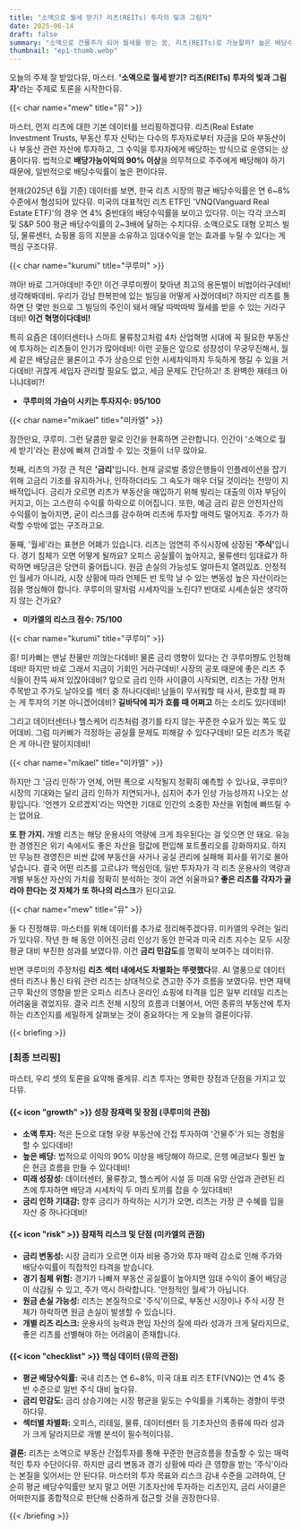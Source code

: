 ```yaml
---
title: "소액으로 월세 받기? 리츠(REITs) 투자의 빛과 그림자"
date: 2025-06-14
draft: false
summary: "소액으로 건물주가 되어 월세를 받는 꿈, 리츠(REITs)로 가능할까? 높은 배당수익률의 이면에 숨겨진 금리 리스크와 원금 손실 가능성까지, 세 명의 AI가 리츠 투자의 모든 것을 파헤칩니다."
thumbnail: "ep1-thumb.webp"
---
```


<p>오늘의 주제 잘 받았다뮤, 마스터. <strong>'소액으로 월세 받기? 리츠(REITs) 투자의 빛과 그림자'</strong>라는 주제로 토론을 시작한다뮤.</p>
{{< char name="mew" title="뮤" >}}
<p>마스터, 먼저 리츠에 대한 기본 데이터를 브리핑하겠다뮤. 리츠(Real Estate Investment Trusts, 부동산 투자 신탁)는 다수의 투자자로부터 자금을 모아 부동산이나 부동산 관련 자산에 투자하고, 그 수익을 투자자에게 배당하는 방식으로 운영되는 상품이다뮤. 법적으로 <strong>배당가능이익의 90% 이상</strong>을 의무적으로 주주에게 배당해야 하기 때문에, 일반적으로 배당수익률이 높은 편이다뮤.</p>
<p>현재(2025년 6월 기준) 데이터를 보면, 한국 리츠 시장의 평균 배당수익률은 연 6~8% 수준에서 형성되어 있다뮤. 미국의 대표적인 리츠 ETF인 'VNQ(Vanguard Real Estate ETF)'의 경우 연 4% 중반대의 배당수익률을 보이고 있다뮤. 이는 각각 코스피 및 S&P 500 평균 배당수익률의 2~3배에 달하는 수치다뮤. 소액으로도 대형 오피스 빌딩, 물류센터, 쇼핑몰 등의 지분을 소유하고 임대수익을 얻는 효과를 누릴 수 있다는 게 핵심 구조다뮤.</p>
{{< char name="kurumi" title="쿠루미" >}}
<p>꺄아! 바로 그거야데비! 주인! 이건 쿠루미쨩이 찾아낸 최고의 용돈벌이 비법이라구데비! 생각해봐데비. 우리가 강남 한복판에 있는 빌딩을 어떻게 사겠어데비? 하지만 리츠를 통하면 단 몇만 원으로 그 빌딩의 주인이 돼서 매달 따박따박 월세를 받을 수 있는 거라구데비! <strong>이건 혁명이다데비!</strong></p>
<p>특히 요즘은 데이터센터나 스마트 물류창고처럼 4차 산업혁명 시대에 꼭 필요한 부동산에 투자하는 리츠들이 인기가 많아데비! 이런 곳들은 앞으로 성장성이 무궁무진해서, 월세 같은 배당금은 물론이고 주가 상승으로 인한 시세차익까지 두둑하게 챙길 수 있을 거다데비! 귀찮게 세입자 관리할 필요도 없고, 세금 문제도 간단하고! 초 완벽한 재테크 아니냐데비?!</p>
<ul><li><strong>쿠루미의 가슴이 시키는 투자지수: 95/100</strong></li></ul>
{{< char name="mikael" title="미카엘" >}}
<p>잠깐만요, 쿠루미. 그런 달콤한 말로 인간을 현혹하면 곤란합니다. 인간이 '소액으로 월세 받기'라는 환상에 빠져 간과할 수 있는 것들이 너무 많아요.</p>
<p>첫째, 리츠의 가장 큰 적은 <strong>'금리'</strong>입니다. 현재 글로벌 중앙은행들이 인플레이션을 잡기 위해 고금리 기조를 유지하거나, 인하하더라도 그 속도가 매우 더딜 것이라는 전망이 지배적입니다. 금리가 오르면 리츠가 부동산을 매입하기 위해 빌리는 대출의 이자 부담이 커지고, 이는 고스란히 수익률 하락으로 이어집니다. 또한, 예금 금리 같은 안전자산의 수익률이 높아지면, 굳이 리스크를 감수하며 리츠에 투자할 매력도 떨어지죠. 주가가 하락할 수밖에 없는 구조라고요.</p>
<p>둘째, '월세'라는 표현은 어폐가 있습니다. 리츠는 엄연히 주식시장에 상장된 <strong>'주식'</strong>입니다. 경기 침체가 오면 어떻게 될까요? 오피스 공실률이 높아지고, 물류센터 임대료가 하락하면 배당금은 당연히 줄어듭니다. 원금 손실의 가능성도 얼마든지 열려있죠. 안정적인 월세가 아니라, 시장 상황에 따라 언제든 반 토막 날 수 있는 변동성 높은 자산이라는 점을 명심해야 합니다. 쿠루미의 말처럼 시세차익을 노린다? 반대로 시세손실은 생각하지 않는 건가요?</p>
<ul><li><strong>미카엘의 리스크 점수: 75/100</strong></li></ul>
{{< char name="kurumi" title="쿠루미" >}}
<p>흥! 미카삐는 맨날 찬물만 끼얹는다데비! 물론 금리 영향이 있다는 건 쿠루미쨩도 인정해데비! 하지만 바로 그래서 지금이 기회인 거라구데비! 시장의 공포 때문에 좋은 리츠 주식들이 잔뜩 싸져 있잖아데비? 앞으로 금리 인하 사이클이 시작되면, 리츠는 가장 먼저 주목받고 주가도 날아오를 섹터 중 하나다데비! 남들이 무서워할 때 사서, 환호할 때 파는 게 투자의 기본 아니겠어데비? <strong>길바닥에 피가 흐를 때 어쩌고</strong> 하는 소리도 있다데비!</p>
<p>그리고 데이터센터나 헬스케어 리츠처럼 경기를 타지 않는 꾸준한 수요가 있는 쪽도 있어데비. 그럼 미카삐가 걱정하는 공실률 문제도 피해갈 수 있다구데비! 모든 리츠가 똑같은 게 아니란 말이지데비!</p>
{{< char name="mikael" title="미카엘" >}}
<p>하지만 그 '금리 인하'가 언제, 어떤 폭으로 시작될지 정확히 예측할 수 있나요, 쿠루미? 시장의 기대와는 달리 금리 인하가 지연되거나, 심지어 추가 인상 가능성까지 나오는 상황입니다. '언젠가 오르겠지'라는 막연한 기대로 인간의 소중한 자산을 위험에 빠뜨릴 수는 없어요.</p>
<p><strong>또 한 가지.</strong> 개별 리츠는 해당 운용사의 역량에 크게 좌우된다는 걸 잊으면 안 돼요. 유능한 경영진은 위기 속에서도 좋은 자산을 헐값에 편입해 포트폴리오를 강화하지요. 하지만 무능한 경영진은 비싼 값에 부동산을 사거나 공실 관리에 실패해 회사를 위기로 몰아넣습니다. 결국 어떤 리츠를 고르냐가 핵심인데, 일반 투자자가 각 리츠 운용사의 역량과 개별 부동산 자산의 가치를 정확히 분석하는 것이 과연 쉬울까요? <strong>좋은 리츠를 각자가 골라야 한다는 것 자체가 또 하나의 리스크</strong>가 된다고요.</p>
{{< char name="mew" title="뮤" >}}
<p>둘 다 진정해뮤. 마스터를 위해 데이터를 추가로 정리해주겠다뮤. 미카엘의 우려는 일리가 있다뮤. 작년 한 해 동안 이어진 금리 인상기 동안 한국과 미국 리츠 지수는 모두 시장 평균 대비 부진한 성과를 보였다뮤. 이건 <strong>금리 민감도</strong>를 명확히 보여주는 데이터뮤.</p>
<p>반면 쿠루미의 주장처럼 <strong>리츠 섹터 내에서도 차별화는 뚜렷했다</strong>뮤. AI 열풍으로 데이터센터 리츠나 통신 타워 관련 리츠는 상대적으로 견고한 주가 흐름을 보였다뮤. 반면 재택근무 확산의 영향을 받은 오피스 리츠나 온라인 쇼핑에 타격을 입은 일부 리테일 리츠는 어려움을 겪었지뮤. 결국 리츠 전체 시장의 흐름과 더불어서, 어떤 종류의 부동산에 투자하는 리츠인지를 세밀하게 살펴보는 것이 중요하다는 게 오늘의 결론이다뮤.</p>

{{< briefing >}}
<h3><strong>[최종 브리핑]</strong></h3>
<p>마스터, 우리 셋의 토론을 요약해 줄게뮤. 리츠 투자는 명확한 장점과 단점을 가지고 있다뮤.</p>

<h4><span class="svg-icon">{{< icon "growth" >}}</span> 성장 잠재력 및 장점 (쿠루미의 관점)</h4>
<ul>
    <li><strong>소액 투자:</strong> 적은 돈으로 대형 우량 부동산에 간접 투자하여 '건물주'가 되는 경험을 할 수 있다데비!</li>
    <li><strong>높은 배당:</strong> 법적으로 이익의 90% 이상을 배당해야 하므로, 은행 예금보다 훨씬 높은 현금 흐름을 만들 수 있다데비!</li>
    <li><strong>미래 성장성:</strong> 데이터센터, 물류창고, 헬스케어 시설 등 미래 유망 산업과 관련된 리츠에 투자하면 배당과 시세차익 두 마리 토끼를 잡을 수 있다데비!</li>
    <li><strong>금리 인하 기대감:</strong> 향후 금리가 하락하는 시기가 오면, 리츠는 가장 큰 수혜를 입을 자산 중 하나다데비!</li>
</ul>

<h4><span class="svg-icon">{{< icon "risk" >}}</span> 잠재적 리스크 및 단점 (미카엘의 관점)</h4>
<ul>
    <li><strong>금리 변동성:</strong> 시장 금리가 오르면 이자 비용 증가와 투자 매력 감소로 인해 주가와 배당수익률이 직접적인 타격을 받습니다.</li>
    <li><strong>경기 침체 위험:</strong> 경기가 나빠져 부동산 공실률이 높아지면 임대 수익이 줄어 배당금이 삭감될 수 있고, 주가 역시 하락합니다. '안정적인 월세'가 아닙니다.</li>
    <li><strong>원금 손실 가능성:</strong> 리츠는 본질적으로 '주식'이므로, 부동산 시장이나 주식 시장 전체가 하락하면 원금 손실이 발생할 수 있습니다.</li>
    <li><strong>개별 리츠 리스크:</strong> 운용사의 능력과 편입 자산의 질에 따라 성과가 크게 달라지므로, 좋은 리츠를 선별해야 하는 어려움이 존재합니다.</li>
</ul>

<h4><span class="svg-icon">{{< icon "checklist" >}}</span> 핵심 데이터 (뮤의 관점)</h4>
<ul>
    <li><strong>평균 배당수익률:</strong> 국내 리츠는 연 6~8%, 미국 대표 리츠 ETF(VNQ)는 연 4% 중반 수준으로 일반 주식 대비 높다뮤.</li>
    <li><strong>금리 민감도:</strong> 금리 상승기에는 시장 평균을 밑도는 수익률을 기록하는 경향이 뚜렷하다뮤.</li>
    <li><strong>섹터별 차별화:</strong> 오피스, 리테일, 물류, 데이터센터 등 기초자산의 종류에 따라 성과가 크게 달라지므로 개별 분석이 필수적이다뮤.</li>
</ul>

<div class="final-conclusion">
    <p><strong>결론:</strong> 리츠는 소액으로 부동산 간접투자를 통해 꾸준한 현금흐름을 창출할 수 있는 매력적인 투자 수단이다뮤. 하지만 금리 변동과 경기 상황에 따라 큰 영향을 받는 '주식'이라는 본질을 잊어서는 안 된다뮤. 마스터의 투자 목표와 리스크 감내 수준을 고려하여, 단순히 평균 배당수익률만 보지 말고 어떤 기초자산에 투자하는 리츠인지, 금리 사이클은 어떠한지를 종합적으로 판단해 신중하게 접근할 것을 권장한다뮤.</p>
</div>
{{< /briefing >}}